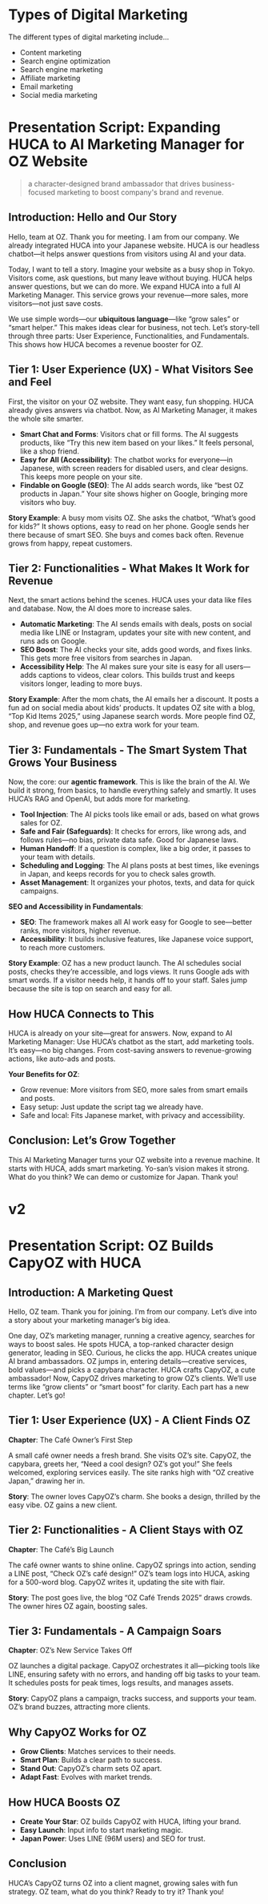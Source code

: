 # Types of Digital Marketing

The different types of digital marketing include...

- Content marketing
- Search engine optimization
- Search engine marketing
- Affiliate marketing
- Email marketing
- Social media marketing

# Presentation Script: Expanding HUCA to AI Marketing Manager for OZ Website

> a character-designed brand ambassador that drives business-focused marketing to boost company's brand and revenue.

## Introduction: Hello and Our Story
Hello, team at OZ. Thank you for meeting. I am from our company. We already integrated HUCA into your Japanese website. HUCA is our headless chatbot—it helps answer questions from visitors using AI and your data.

Today, I want to tell a story. Imagine your website as a busy shop in Tokyo. Visitors come, ask questions, but many leave without buying. HUCA helps answer questions, but we can do more. We expand HUCA into a full AI Marketing Manager. This service grows your revenue—more sales, more visitors—not just save costs.

We use simple words—our **ubiquitous language**—like “grow sales” or “smart helper.” This makes ideas clear for business, not tech. Let’s story-tell through three parts: User Experience, Functionalities, and Fundamentals. This shows how HUCA becomes a revenue booster for OZ.

## Tier 1: User Experience (UX) - What Visitors See and Feel
First, the visitor on your OZ website. They want easy, fun shopping. HUCA already gives answers via chatbot. Now, as AI Marketing Manager, it makes the whole site smarter.

- **Smart Chat and Forms**: Visitors chat or fill forms. The AI suggests products, like “Try this new item based on your likes.” It feels personal, like a shop friend.
- **Easy for All (Accessibility)**: The chatbot works for everyone—in Japanese, with screen readers for disabled users, and clear designs. This keeps more people on your site.
- **Findable on Google (SEO)**: The AI adds search words, like “best OZ products in Japan.” Your site shows higher on Google, bringing more visitors who buy.

**Story Example**: A busy mom visits OZ. She asks the chatbot, “What’s good for kids?” It shows options, easy to read on her phone. Google sends her there because of smart SEO. She buys and comes back often. Revenue grows from happy, repeat customers.

## Tier 2: Functionalities - What Makes It Work for Revenue
Next, the smart actions behind the scenes. HUCA uses your data like files and database. Now, the AI does more to increase sales.

- **Automatic Marketing**: The AI sends emails with deals, posts on social media like LINE or Instagram, updates your site with new content, and runs ads on Google.
- **SEO Boost**: The AI checks your site, adds good words, and fixes links. This gets more free visitors from searches in Japan.
- **Accessibility Help**: The AI makes sure your site is easy for all users—adds captions to videos, clear colors. This builds trust and keeps visitors longer, leading to more buys.

**Story Example**: After the mom chats, the AI emails her a discount. It posts a fun ad on social media about kids’ products. It updates OZ site with a blog, “Top Kid Items 2025,” using Japanese search words. More people find OZ, shop, and revenue goes up—no extra work for your team.

## Tier 3: Fundamentals - The Smart System That Grows Your Business
Now, the core: our **agentic framework**. This is like the brain of the AI. We build it strong, from basics, to handle everything safely and smartly. It uses HUCA’s RAG and OpenAI, but adds more for marketing.

- **Tool Injection**: The AI picks tools like email or ads, based on what grows sales for OZ.
- **Safe and Fair (Safeguards)**: It checks for errors, like wrong ads, and follows rules—no bias, private data safe. Good for Japanese laws.
- **Human Handoff**: If a question is complex, like a big order, it passes to your team with details.
- **Scheduling and Logging**: The AI plans posts at best times, like evenings in Japan, and keeps records for you to check sales growth.
- **Asset Management**: It organizes your photos, texts, and data for quick campaigns.

**SEO and Accessibility in Fundamentals**:
- **SEO**: The framework makes all AI work easy for Google to see—better ranks, more visitors, higher revenue.
- **Accessibility**: It builds inclusive features, like Japanese voice support, to reach more customers.

**Story Example**: OZ has a new product launch. The AI schedules social posts, checks they’re accessible, and logs views. It runs Google ads with smart words. If a visitor needs help, it hands off to your staff. Sales jump because the site is top on search and easy for all.

## How HUCA Connects to This
HUCA is already on your site—great for answers. Now, expand to AI Marketing Manager: Use HUCA’s chatbot as the start, add marketing tools. It’s easy—no big changes. From cost-saving answers to revenue-growing actions, like auto-ads and posts.

**Your Benefits for OZ**:
- Grow revenue: More visitors from SEO, more sales from smart emails and posts.
- Easy setup: Just update the script tag we already have.
- Safe and local: Fits Japanese market, with privacy and accessibility.

## Conclusion: Let’s Grow Together
This AI Marketing Manager turns your OZ website into a revenue machine. It starts with HUCA, adds smart marketing. Yo-san’s vision makes it strong. What do you think? We can demo or customize for Japan. Thank you!

# v2

# Presentation Script: OZ Builds CapyOZ with HUCA

## Introduction: A Marketing Quest
Hello, OZ team. Thank you for joining. I’m from our company. Let’s dive into a story about your marketing manager’s big idea.

One day, OZ’s marketing manager, running a creative agency, searches for ways to boost sales. He spots HUCA, a top-ranked character design generator, leading in SEO. Curious, he clicks the app. HUCA creates unique AI brand ambassadors. OZ jumps in, entering details—creative services, bold values—and picks a capybara character. HUCA crafts CapyOZ, a cute ambassador! Now, CapyOZ drives marketing to grow OZ’s clients. We’ll use terms like “grow clients” or “smart boost” for clarity. Each part has a new chapter. Let’s go!

## Tier 1: User Experience (UX) - A Client Finds OZ
**Chapter**: The Café Owner’s First Step

A small café owner needs a fresh brand. She visits OZ’s site. CapyOZ, the capybara, greets her, “Need a cool design? OZ’s got you!” She feels welcomed, exploring services easily. The site ranks high with “OZ creative Japan,” drawing her in.

**Story**: The owner loves CapyOZ’s charm. She books a design, thrilled by the easy vibe. OZ gains a new client.

## Tier 2: Functionalities - A Client Stays with OZ
**Chapter**: The Café’s Big Launch

The café owner wants to shine online. CapyOZ springs into action, sending a LINE post, “Check OZ’s café design!” OZ’s team logs into HUCA, asking for a 500-word blog. CapyOZ writes it, updating the site with flair.

**Story**: The post goes live, the blog “OZ Café Trends 2025” draws crowds. The owner hires OZ again, boosting sales.

## Tier 3: Fundamentals - A Campaign Soars
**Chapter**: OZ’s New Service Takes Off

OZ launches a digital package. CapyOZ orchestrates it all—picking tools like LINE, ensuring safety with no errors, and handing off big tasks to your team. It schedules posts for peak times, logs results, and manages assets.

**Story**: CapyOZ plans a campaign, tracks success, and supports your team. OZ’s brand buzzes, attracting more clients.

## Why CapyOZ Works for OZ
- **Grow Clients**: Matches services to their needs.
- **Smart Plan**: Builds a clear path to success.
- **Stand Out**: CapyOZ’s charm sets OZ apart.
- **Adapt Fast**: Evolves with market trends.

## How HUCA Boosts OZ
- **Create Your Star**: OZ builds CapyOZ with HUCA, lifting your brand.
- **Easy Launch**: Input info to start marketing magic.
- **Japan Power**: Uses LINE (96M users) and SEO for trust.

## Conclusion
HUCA’s CapyOZ turns OZ into a client magnet, growing sales with fun strategy. OZ team, what do you think? Ready to try it? Thank you!
